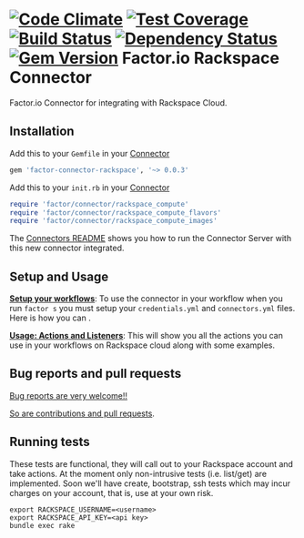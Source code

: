 [![Code Climate](https://codeclimate.com/github/factor-io/connector-rackspace/badges/gpa.svg)](https://codeclimate.com/github/factor-io/connector-rackspace)
[![Test Coverage](https://codeclimate.com/github/factor-io/connector-rackspace/badges/coverage.svg)](https://codeclimate.com/github/factor-io/connector-rackspace)
[![Build Status](https://travis-ci.org/factor-io/connector-rackspace.svg?branch=master)](https://travis-ci.org/factor-io/connector-rackspace)
[![Dependency Status](https://gemnasium.com/factor-io/connector-rackspace.svg)](https://gemnasium.com/factor-io/connector-rackspace)
[![Gem Version](https://badge.fury.io/rb/factor-connector-rackspace.svg)](http://badge.fury.io/rb/factor-connector-rackspace)
Factor.io Rackspace Connector
======================

Factor.io Connector for integrating with Rackspace Cloud.

## Installation
Add this to your `Gemfile` in your [Connector](https://github.com/factor-io/connector)
```ruby
gem 'factor-connector-rackspace', '~> 0.0.3'
```

Add this to your `init.rb`  in your [Connector](https://github.com/factor-io/connector)

```ruby
require 'factor/connector/rackspace_compute'
require 'factor/connector/rackspace_compute_flavors'
require 'factor/connector/rackspace_compute_images'
```

The [Connectors README](https://github.com/factor-io/connector#running) shows you how to run the Connector Server with this new connector integrated.

## Setup and Usage
**[Setup your workflows](https://github.com/factor-io/connector-rackspace/wiki/Setup-your-workflows)**: To use the connector in your workflow when you run `factor s` you must setup your `credentials.yml` and `connectors.yml` files. Here is how you can .

**[Usage: Actions and Listeners](https://github.com/factor-io/connector-rackspace/wiki/Actions-and-Listeners)**: This will show you all the actions you can use in your workflows on Rackspace cloud along with some examples.

## Bug reports and pull requests
[Bug reports are very welcome!!](https://github.com/factor-io/connector-rackspace/issues/new)

[So are contributions and pull requests](https://github.com/factor-io/factor/wiki/Contribution).

## Running tests
These tests are functional, they will call out to your Rackspace account and take actions. At the moment only non-intrusive tests (i.e. list/get) are implemented. Soon we'll have create, bootstrap, ssh tests which may incur charges on your account, that is, use at your own risk.

```shell
export RACKSPACE_USERNAME=<username>
export RACKSPACE_API_KEY=<api key>
bundle exec rake
```
